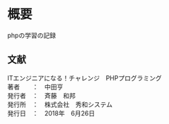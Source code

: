 # 概要
phpの学習の記録


## 文献
ITエンジニアになる！チャレンジ　PHPプログラミング<br>
著者　　：　中田亨<br>
発行者　：　斉藤　和邦<br>
発行所　：　株式会社　秀和システム<br>
発行日　：　2018年　6月26日

